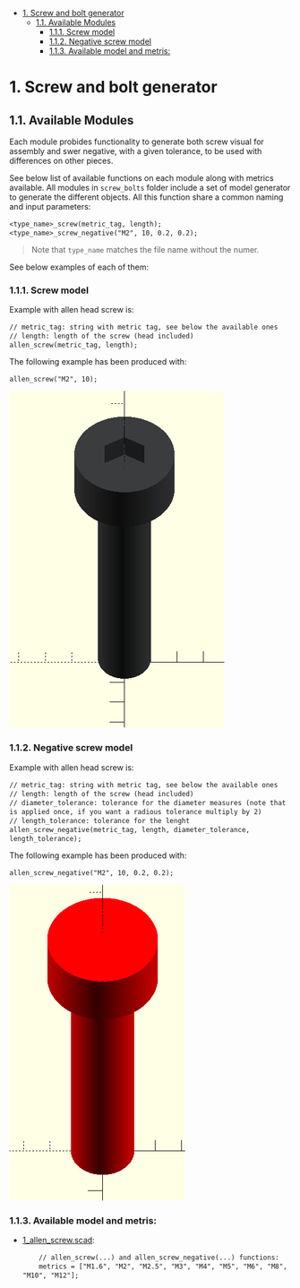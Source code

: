 

- [1. Screw and bolt generator](#1-screw-and-bolt-generator)
  - [1.1. Available Modules](#11-available-modules)
    - [1.1.1. Screw model](#111-screw-model)
    - [1.1.2. Negative screw model](#112-negative-screw-model)
    - [1.1.3. Available model and metris:](#113-available-model-and-metris)

# 1. Screw and bolt generator


## 1.1. Available Modules 

Each module probides functionality to generate both screw visual for assembly and swer negative, with a given tolerance, to be used with differences on other pieces.

See below list of available functions on each module along with metrics available.
All modules in `screw_bolts` folder include a set of model generator to generate the different objects. All this function share a common naming and input parameters:

```OpenSCAD
<type_name>_screw(metric_tag, length);
<type_name>_screw_negative("M2", 10, 0.2, 0.2);
```

> Note that `type_name` matches the file name without the numer.

See below examples of each of them:

### 1.1.1. Screw model

Example with allen head screw is:
```OpenSCAD
// metric_tag: string with metric tag, see below the available ones
// length: length of the screw (head included)
allen_screw(metric_tag, length);
```

The following example has been produced with:

```OpenSCAD
allen_screw("M2", 10);
```

![Screw view](media/1_allen_screw.PNG)

### 1.1.2. Negative screw model

Example with allen head screw is:
```OpenSCAD
// metric_tag: string with metric tag, see below the available ones
// length: length of the screw (head included)
// diameter_tolerance: tolerance for the diameter measures (note that is applied once, if you want a radious tolerance multiply by 2)
// length_tolerance: tolerance for the lenght
allen_screw_negative(metric_tag, length, diameter_tolerance, length_tolerance);
```

The following example has been produced with:

```OpenSCAD
allen_screw_negative("M2", 10, 0.2, 0.2);
```

![Negative screw view](media/1_allen_screw_negative.PNG)


### 1.1.3. Available model and metris:

- [1_allen_screw.scad](1_allen_screw.scad):
  
    ```OpenSCAD
        // allen_screw(...) and allen_screw_negative(...) functions: 
        metrics = ["M1.6", "M2", "M2.5", "M3", "M4", "M5", "M6", "M8", "M10", "M12"];
    ```